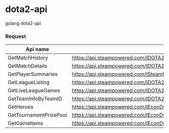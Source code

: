 dota2-api
=========

golang dota2-api


### Request

|   Api name | URL |
|------------|-------------------|
| GetMatchHistory | https://api.steampowered.com/IDOTA2Match_570/GetMatchHistory/v001/A |
| GetMatchDetails | https://api.steampowered.com/IDOTA2Match_570/GetMatchDetails/v001/  |
| GetPlayerSummaries | https://api.steampowered.com/ISteamUser/GetPlayerSummaries/v0002/ |
| GetLeagueListing | https://api.steampowered.com/IDOTA2Match_570/GetLeagueListing/v0001/ |
| GetLiveLeagueGames | https://api.steampowered.com/IDOTA2Match_570/GetLiveLeagueGames/v0001/ |
| GetTeamInfoByTeamID | https://api.steampowered.com/IDOTA2Match_570/GetTeamInfoByTeamID/v001/ |
| GetHeroes | https://api.steampowered.com/IEconDOTA2_570/GetHeroes/v0001/ |
| GetTournamentPrizePool | https://api.steampowered.com/IEconDOTA2_570/GetTournamentPrizePool/v1/ |
| GetGameItems | https://api.steampowered.com/IEconDOTA2_570/GetGameItems/v0001/ |

